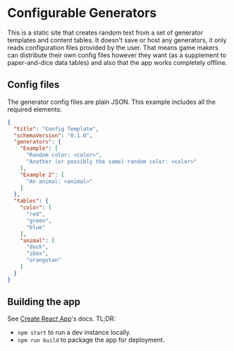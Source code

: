 # Configurable Generators

This is a static site that creates random text from a set of generator templates and content tables. It doesn't save or host any generators, it only reads configuration files provided by the user. That means game makers can distribute their own config files however they want (as a supplement to paper-and-dice data tables) and also that the app works completely offline.

## Config files

The generator config files are plain JSON. This example includes all the required elements:

```json
{
  "title": "Config Template",
  "schemaVersion": "0.1.0",
  "generators": {
    "Example": [
      "Random color: <color>",
      "Another (or possibly the same) random color: <color>"
    ],
    "Example 2": [
      "An animal: <animal>"
    ]
  },
  "tables": {
    "color": [
      "red",
      "green",
      "blue"
    ],
    "animal": [
      "duck",
      "ibex",
      "orangutan"
    ]
  }
}
```

## Building the app

See [Create React App](https://github.com/facebook/create-react-app)'s docs. TL;DR:

* `npm start` to run a dev instance locally.
* `npm run build` to package the app for deployment.
